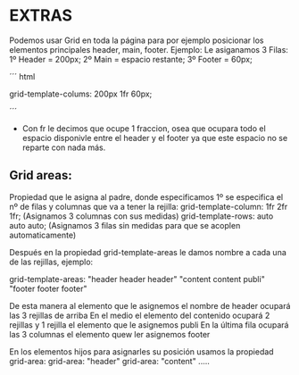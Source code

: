 # EXTRAS

Podemos usar Grid en toda la página para por ejemplo posicionar los elementos principales header, main, footer.
Ejemplo:
Le asiganamos 3 Filas:
  1º Header = 200px;
  2º Main = espacio restante;
  3º Footer = 60px;

  ´´´
  html

  grid-template-colums: 200px 1fr 60px;

  ´´´

* Con fr le decimos que ocupe 1 fraccion, osea que ocupara todo el espacio disponivle entre el header y el footer ya que este espacio no se reparte con nada más.

## Grid areas:

Propiedad que le asigna al padre, donde especificamos 1º se especifica el nº de filas y columnas que va a tener la rejilla:
 grid-template-column: 1fr 2fr 1fr; (Asignamos 3 columnas con sus medidas)
 grid-template-rows: auto auto auto; (Asignamos 3 filas sin medidas para que se acoplen automaticamente)

 Después en la propiedad grid-template-areas le damos nombre a cada una de las rejillas, ejemplo:

 grid-template-areas:
  "header header header"
  "content  content publi"
  "footer footer footer"

De esta manera al elemento que le asignemos el nombre de header ocupará las 3 rejillas de arriba
En el medio el elemento del contenido ocupará 2 rejillas y 1 rejilla el elemento que le asignemos publi
En la última fila ocupará las 3 columnas el elemento quew ler asignemos footer

En los elementos hijos para asignarles su posición usamos la propiedad grid-area:
grid-area: "header"
grid-area: "content"
.....

